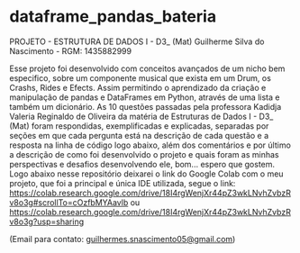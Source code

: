 # dataframe_pandas_bateria
PROJETO - ESTRUTURA DE DADOS I - D3_ (Mat)
Guilherme Silva do Nascimento - RGM: 1435882999

Esse projeto foi desenvolvido com conceitos avançados de um nicho bem especifico, sobre um componente
musical que exista em um Drum, os Crashs, Rides e Efects.
Assim permitindo o aprendizado da criação e manipulação de pandas e DataFrames em Python, através de uma lista e também um dicionário.
As 10 questões passadas pela professora Kadidja Valeria Reginaldo de Oliveira da matéria de Estruturas de Dados I - D3_ (Mat) 
foram respondidas, exemplificadas e explicadas, separadas por seções em que cada pergunta está na descrição de cada questão e a 
resposta na linha de código logo abaixo, além dos comentários e por último a descrição de como foi desenvolvido o projeto e quais foram as minhas
perspectivas e desafios desenvolvendo ele, bom... espero que gostem. 
Logo abaixo nesse repositório deixarei o link do Google Colab com o meu projeto, que foi a principal e única IDE utilizada, segue o link:
https://colab.research.google.com/drive/18I4rgWenjXr44pZ3wkLNvhZvbzRv8o3g#scrollTo=cOzfbMYAavlb
ou
https://colab.research.google.com/drive/18I4rgWenjXr44pZ3wkLNvhZvbzRv8o3g?usp=sharing

(Email para contato: guilhermes.snascimento05@gmail.com)
